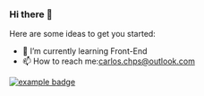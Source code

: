 ### Hi there 👋
Here are some ideas to get you started:

- 🌱 I’m currently learning Front-End
- 📫 How to reach me:carlos.chps@outlook.com

 <a href="#">
    <img src="help/badge1.svg" alt="example badge" style="vertical-align:top margin:6px 4px">
  </a>  
